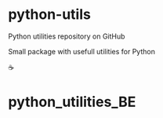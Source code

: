 # python-utils
Python utilities repository on GitHub

Small package with usefull utilities for Python

:coffee:
# python_utilities_BE
